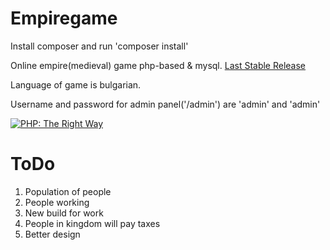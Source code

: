 # Empiregame
Install composer and run 'composer install'

Online empire(medieval) game php-based & mysql.
<a href="https://github.com/dplamenov/empiregame/releases/tag/v1.2.2">Last Stable Release</a>

Language of game is bulgarian.

Username and password for admin panel('/admin') are 'admin' and 'admin'

<a href="http://www.phptherightway.com">
    <img src="http://www.phptherightway.com/images/banners/vert-rect-240x400.png" alt="PHP: The Right Way"/>
</a>

# ToDo 
1. Population of people
2. People working
3. New build for work
4. People in kingdom will pay taxes
5. Better design
